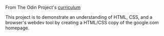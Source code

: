 From The Odin Project's [curriculum](http://www.theodinproject.com/courses/web-development-101/lessons/html-css)

This project is to demonstrate an understanding of HTML, CSS, and a browser's webdev tool by creating a HTML/CSS copy of the google.com homepage.